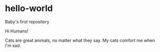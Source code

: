 # hello-world
Baby's first repository

Hi Humans!

Cats are great animals, no matter what they say. My cats comfort me when I'm sad. 
